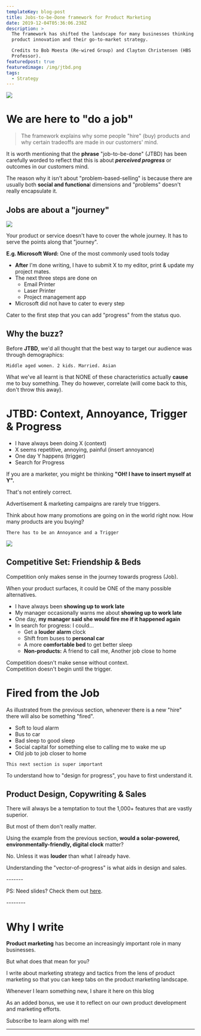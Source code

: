```yaml
---
templateKey: blog-post
title: Jobs-to-be-Done framework for Product Marketing
date: 2019-12-04T05:36:06.238Z
description: >
  The framework has shifted the landscape for many businesses thinking about
  product innovation and their go-to-market strategy.

  Credits to Bob Moesta (Re-wired Group) and Clayton Christensen (HBS
  Professor).
featuredpost: true
featuredimage: /img/jtbd.png
tags:
  - Strategy
---
```

![](/img/screenshot-2019-12-04-at-9.47.35-pm.png)

# **We are here to "do a job"**

> The framework explains why some people "hire" (buy) products and why certain tradeoffs are made in our customers' mind.

It is worth mentioning that the **phrase** "job-to-be-done" (JTBD) has been carefully worded to reflect that this is about **_perceived progress_** or outcomes in our customers mind. 

The reason why it isn't about "problem-based-selling" is because there are usually both **social and functiona**l dimensions and "problems" doesn't really encapsulate it.

## Jobs are about a "journey"

![](/img/flow.jpeg)

Your product or service doesn't have to cover the whole journey. It has to serve the points along that "journey".

**E.g. Microsoft Word:** One of the most commonly used tools today

* **After** I'm done writing, I have to submit X to my editor, print & update my project mates.
* The next three steps are done on 
  * Email Printer
  * Laser Printer
  * Project management app
* Microsoft did not have to cater to every step

Cater to the first step that you can add "progress" from the status quo.

## Why the buzz?

Before **JTBD**, we'd all thought that the best way to target our audience was through demographics:

```
Middle aged women. 2 kids. Married. Asian
```

What we've all learnt is that NONE of these characteristics actually **cause** me to buy something. They do however, correlate (will come back to this, don't throw this away).

# **JTBD: Context, Annoyance, Trigger & Progress**

* I have always been doing X (context)
* X seems repetitive, annoying, painful (insert annoyance)
* One day Y happens (trigger)
* Search for Progress

If you are a marketer, you might be thinking **"OH! I have to insert myself at Y".**

That's not entirely correct.

Advertisement & marketing campaigns are rarely true triggers.

Think about how many promotions are going on in the world right now. How many products are you buying?

```
There has to be an Annoyance and a Trigger
```

![](/img/desire.png)

## Competitive Set: Friendship & Beds

Competition only makes sense in the journey towards progress (Job).

When your product surfaces, it could be ONE of the many possible alternatives.

* I have always been **showing up to work late**
* My manager occasionally warns me about **showing up to work late** 
* One day, **my manager said she would fire me if it happened again**
* In search for progress: I could...
  * Get a **louder** **alarm** clock
  * Shift from buses to **personal car**
  * A more **comfortable bed** to get better sleep
  * **Non-products:** A friend to call me, Another job close to home

Competition doesn't make sense without context.\
Competition doesn't begin until the trigger.

# **Fired from the Job**

As illustrated from the previous section, whenever there is a new "hire" there will also be something "fired".

* Soft to loud alarm
* Bus to car
* Bad sleep to good sleep
* Social capital for something else to calling me to wake me up
* Old job to job closer to home


```
This next section is super important
```

To understand how to "design for progress", you have to first understand it.

## Product Design, Copywriting & Sales

There will always be a temptation to tout the 1,000+ features that are vastly superior.

But most of them don't really matter.

Using the example from the previous section, **would a solar-powered, environmentally-friendly, digital clock** matter?

No. Unless it was **louder** than what I already have.

Understanding the "vector-of-progress" is what aids in design and sales.

\-------

PS: Need slides? Check them out [here](https://www.slideshare.net/FuFei2/jobs-to-be-done-product-marketing).

\--------

# Why I write

**Product marketing** has become an increasingly important role in many businesses.

But what does that mean for you?

I write about marketing strategy and tactics from the lens of product marketing so that you can keep tabs on the product marketing landscape.

Whenever I learn something new, I share it here on this blog

As an added bonus, we use it to reflect on our own product development and marketing efforts.

Subscribe to learn along with me!

- - -
